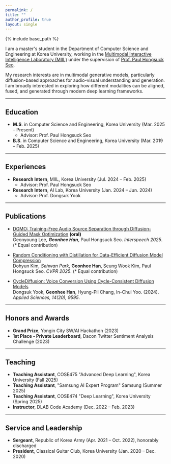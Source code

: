 ```yaml
---
permalink: /
title: ""
author_profile: true
layout: single
---
```


{% include base_path %}

I am a master's student in the Department of Computer Science and Engineering at Korea University, working in the [Multimodal Interactive Intelligence Laboratory (MIIL)](https://miil.korea.ac.kr/) under the supervision of [Prof. Paul Hongsuck Seo](https://phseo.github.io/).

My research interests are in multimodal generative models, particularly diffusion-based approaches for audio-visual understanding and generation. I am broadly interested in exploring how different modalities can be aligned, fused, and generated through modern deep learning frameworks.

<hr>

## Education

* <b>M.S</b>. in Computer Science and Engineering, Korea University (Mar. 2025 – Present)  
  * Advisor: Prof. Paul Hongsuck Seo  
* <b>B.S</b>. in Computer Science and Engineering, Korea University (Mar. 2019 – Feb. 2025)

<hr>

## Experiences

* <b>Research Intern</b>, MIIL, Korea University (Jul. 2024 – Feb. 2025)  
  * Advisor: Prof. Paul Hongsuck Seo  
* <b>Research Intern</b>, AI Lab, Korea University (Jan. 2024 – Jun. 2024)  
  * Advisor: Prof. Dongsuk Yook

<hr>

## Publications

* <a href="https://wltschmrz.github.io/DGMO/" target="_blank" rel="noopener noreferrer">DGMO: Training-Free Audio Source Separation through Diffusion-Guided Mask Optimization</a> <span style="color:#000000"><b>(oral)</b></span>  
  Geonyoung Lee<sup>*</sup>, <b>Geonhee Han</b><sup>*</sup>, Paul Hongsuck Seo. <i>Interspeech 2025</i>. (\* Equal contribution)

* <a href="https://dohyun-as.github.io/Random-Conditioning/" target="_blank" rel="noopener noreferrer">Random Conditioning with Distillation for Data-Efficient Diffusion Model Compression</a>  
  Dohyun Kim<sup>*</sup>, Sehwan Park<sup>*</sup>, <b>Geonhee Han</b>, Seung Wook Kim, Paul Hongsuck Seo. <i>CVPR 2025</i>. (\* Equal contribution)

* <a href="https://ai.korea.ac.kr/demo-cyclediffusion-vc/" target="_blank" rel="noopener noreferrer">CycleDiffusion: Voice Conversion Using Cycle-Consistent Diffusion Models</a>  
  Dongsuk Yook, <b>Geonhee Han</b>, Hyung-Pil Chang, In-Chul Yoo. (2024). <i>Applied Sciences, 14(20), 9595</i>.

<hr>

## Honors and Awards

* <b>Grand Prize</b>, Yongin City SW/AI Hackathon (2023)  
* <b>1st Place - Private Leaderboard</b>, Dacon Twitter Sentiment Analysis Challenge (2023)

<hr>

## Teaching

* <b>Teaching Assistant</b>, COSE475 "Advanced Deep Learning", Korea University (Fall 2025)  
* <b>Teaching Assistant</b>, "Samsung AI Expert Program" Samsung (Summer 2025)
* <b>Teaching Assistant</b>, COSE474 "Deep Learning", Korea University (Spring 2025)  
* <b>Instructor</b>, DLAB Code Academy (Dec. 2022 – Feb. 2023)

<hr>

## Service and Leadership

* <b>Sergeant</b>, Republic of Korea Army (Apr. 2021 – Oct. 2022), honorably discharged
* <b>President</b>, Classical Guitar Club, Korea University (Jan. 2020 – Dec. 2020)  
